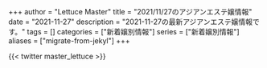 +++
author = "Lettuce Master"
title = "2021/11/27のアジアンエステ嬢情報"
date = "2021-11-27"
description = "2021-11-27の最新アジアンエステ嬢情報です。"
tags = []
categories = ["新着嬢別情報"]
series = ["新着嬢別情報"]
aliases = ["migrate-from-jekyl"]
+++

{{< twitter master_lettuce >}}